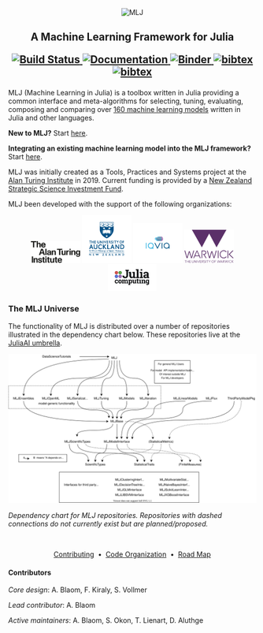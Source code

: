 <div align="center">
    <img src="material/MLJLogo2.svg" alt="MLJ" width="200">
</div>

<h2 align="center">A Machine Learning Framework for Julia
<p align="center">
  <a href="https://github.com/alan-turing-institute/MLJ.jl/actions">
    <img src="https://github.com/alan-turing-institute/MLJ.jl/workflows/CI/badge.svg"
         alt="Build Status">
  </a>
  <a href="https://alan-turing-institute.github.io/MLJ.jl/dev/">
    <img src="https://img.shields.io/badge/docs-stable-blue.svg"
         alt="Documentation">
  </a>
  <a href="https://mybinder.org/v2/gh/alan-turing-institute/MLJ.jl/master?filepath=binder%2FMLJ_demo.ipynb">
  <img src="https://mybinder.org/badge_logo.svg"
       alt="Binder">
  </a>
  <a href="https://opensource.org/licenses/MIT">
    <img src="https://img.shields.io/badge/License-MIT-yelllow"
       alt="bibtex">
  </a>
  <a href="BIBLIOGRAPHY.md">
    <img src="https://img.shields.io/badge/cite-BibTeX-blue"
       alt="bibtex">
  </a>

</p>
</h2>


MLJ (Machine Learning in Julia) is a toolbox written in Julia
providing a common interface and meta-algorithms for selecting,
tuning, evaluating, composing and comparing over [160 machine learning
models](https://alan-turing-institute.github.io/MLJ.jl/dev/list_of_supported_models/)
written in Julia and other languages.

**New to MLJ?** Start [here](https://alan-turing-institute.github.io/MLJ.jl/dev/).

**Integrating an existing machine learning model into the MLJ
framework?** Start [here](https://alan-turing-institute.github.io/MLJ.jl/dev/quick_start_guide_to_adding_models/).

MLJ was initially created as a Tools,
Practices and Systems project at the [Alan Turing
Institute](https://www.turing.ac.uk/) in 2019. Current funding is
provided by a [New Zealand Strategic Science Investment
Fund](https://www.mbie.govt.nz/science-and-technology/science-and-innovation/funding-information-and-opportunities/investment-funds/strategic-science-investment-fund/ssif-funded-programmes/university-of-auckland/).

MLJ been developed with the support of the following organizations:

<div align="center">
    <img src="material/Turing_logo.png" width = 100/>
    <img src="material/UoA_logo.png" width = 100/>
    <img src="material/IQVIA_logo.png" width = 100/>
    <img src="material/warwick.png" width = 100/>
    <img src="material/julia.png" width = 100/>
</div>


### The MLJ Universe

The functionality of MLJ is distributed over a number of repositories
illustrated in the dependency chart below. These repositories live at the [JuliaAI umbrella](https://github.com/JuliaAI).

<div align="center">
    <img src="material/MLJ_stack.svg" alt="Dependency Chart">
</div>

*Dependency chart for MLJ repositories. Repositories with dashed
connections do not currently exist but are planned/proposed.*

<br>
<p align="center">
<a href="CONTRIBUTING.md">Contributing</a> &nbsp;•&nbsp; 
<a href="ORGANIZATION.md">Code Organization</a> &nbsp;•&nbsp;
<a href="ROADMAP.md">Road Map</a> 
</br>

#### Contributors

*Core design*: A. Blaom, F. Kiraly, S. Vollmer

*Lead contributor*: A. Blaom

*Active maintainers*: A. Blaom, S. Okon, T. Lienart, D. Aluthge



